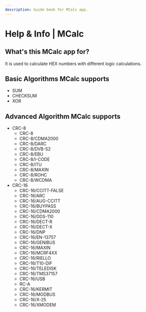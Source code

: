 ```yaml
---
description: Guide book for MCalc app.
---
```


# Help & Info \| MCalc

## What's this MCalc app for?

It is used to calculate HEX numbers with different logic calculations.

## Basic Algorithms MCalc supports

* SUM
* CHECKSUM
* XOR

## Advanced Algorithm MCalc supports

* CRC-8
  * CRC-8
  * CRC-8/CDMA2000
  * CRC-8/DARC
  * CRC-8/DVB-S2
  * CRC-8/EBU
  * CRC-8/I-CODE
  * CRC-8/ITU
  * CRC-8/MAXIN
  * CRC-8/ROHC
  * CRC-8/WCDMA
* CRC-16
  * CRC-16/CCITT-FALSE
  * CRC-16/ARC
  * CRC-16/AUG-CCITT
  * CRC-16/BUYPASS
  * CRC-16/CDMA2000
  * CRC-16/DDS-110
  * CRC-16/DECT-R
  * CRC-16/DECT-X
  * CRC-16/DNP
  * CRC-16/EN-13757
  * CRC-16/GENIBUS
  * CRC-16/MAXIN
  * CRC-16/MCRF4XX
  * CRC-16/RIELLO
  * CRC-16/T10-DIF
  * CRC-16/TELEDISK
  * CRC-16/TMS37157
  * CRC-16/USB
  * RC-A
  * CRC-16/KERMIT
  * CRC-16/MODBUS
  * CRC-16/X-25
  * CRC-16/XMODEM





